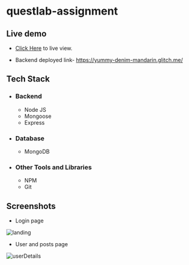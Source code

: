 # questlab-assignment


## Live demo


* [Click Here](https://yummy-denim-mandarin.glitch.me/) to live view.

* Backend deployed link- https://yummy-denim-mandarin.glitch.me/
  
## Tech Stack
 - ### Backend
   * Node JS
   * Mongoose
   * Express
   
 - ### Database
   * MongoDB

 - ### Other Tools and Libraries 
   * NPM
   * Git


 ## Screenshots

   - Login page 
<img src="https://i.ibb.co/DVsgwqH/Screenshot-from-2023-04-22-13-05-41.png" alt="landing" />

   - User and posts page
<img src="https://i.ibb.co/822Vhwv/Screenshot-from-2023-04-22-13-06-09.png" alt="userDetails" />

